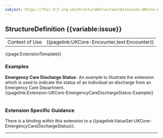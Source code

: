 ```yaml
---
subject: https://fhir.hl7.org.uk/StructureDefinition/Extension-UKCore-EmergencyCareDischargeStatus
---
```

## StructureDefinition {{variable:issue}}

<table id="addToTranspose">
<tr><td>Context of Use</td>
<td>{{pagelink:UKCore-Encounter,text:Encounter}}</td>
</tr>
</table>

{{page:ExtensionTemplate}}

<div id="Examples" class="tabcontent">
  <h3>Examples</h3>
  <b>Emergency Care Discharge Status</b>- An example to illustrate the extension which is used to indicate the status of an individual on discharge from an Emergency Care Department.<br>
  {{pagelink:Extension-UKCore-EmergencyCareDischargeStatus-Example}}
  <br><br>
</div>

<h3 id="guidance-emergencycaredischargestatus">Extension Specific Guidance</h3>

There is a binding within this extension to a {{pagelink:ValueSet-UKCore-EmergencyCareDischargeStatus}}.

---